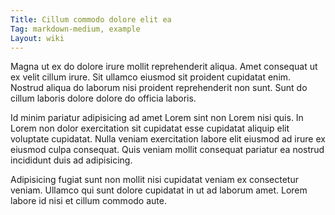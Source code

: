 ```yaml
---
Title: Cillum commodo dolore elit ea
Tag: markdown-medium, example
Layout: wiki
---
```

Magna ut ex do dolore irure mollit reprehenderit aliqua. Amet consequat ut ex velit cillum irure. Sit ullamco eiusmod sit proident cupidatat enim. Nostrud aliqua do laborum nisi proident reprehenderit non sunt. Sunt do cillum laboris dolore dolore do officia laboris.

Id minim pariatur adipisicing ad amet Lorem sint non Lorem nisi quis. In Lorem non dolor exercitation sit cupidatat esse cupidatat aliquip elit voluptate cupidatat. Nulla veniam exercitation labore elit eiusmod ad irure ex eiusmod culpa consequat. Quis veniam mollit consequat pariatur ea nostrud incididunt duis ad adipisicing.

Adipisicing fugiat sunt non mollit nisi cupidatat veniam ex consectetur veniam. Ullamco qui sunt dolore cupidatat in ut ad laborum amet. Lorem labore id nisi et cillum commodo aute.